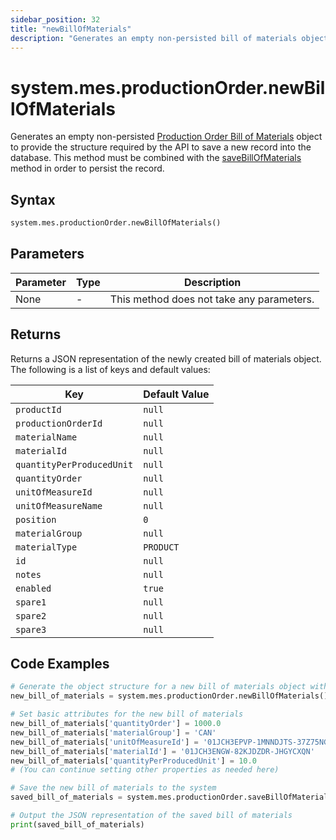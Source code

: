 ```yaml
---
sidebar_position: 32
title: "newBillOfMaterials"
description: "Generates an empty non-persisted bill of materials object to provide the structure to retrieve records from the database."
---
```


# system.mes.productionOrder.newBillOfMaterials

Generates an empty non-persisted [Production Order Bill of Materials](../../data-model/production-order-model/production-order-bill-of-material) object to provide the structure required by the API
to save a new record into the database. This method must be combined with the [saveBillOfMaterials](./save-bill-of-materials) method in order to persist the record.

## Syntax

```python
system.mes.productionOrder.newBillOfMaterials()
```

## Parameters

| Parameter | Type | Description                               |
| --------- | ---- | ----------------------------------------- |
| None      | -    | This method does not take any parameters. |

## Returns

Returns a JSON representation of the newly created bill of materials object. The following is a list of keys and default values:

| Key                       | Default Value |
| ------------------------- | ------------- |
| `productId`               | `null`        |
| `productionOrderId`       | `null`        |
| `materialName`            | `null`        |
| `materialId`              | `null`        |
| `quantityPerProducedUnit` | `null`        |
| `quantityOrder`           | `null`        |
| `unitOfMeasureId`         | `null`        |
| `unitOfMeasureName`       | `null`        |
| `position`                | `0`           |
| `materialGroup`           | `null`        |
| `materialType`            | `PRODUCT`     |
| `id`                      | `null`        |
| `notes`                   | `null`        |
| `enabled`                 | `true`        |
| `spare1`                  | `null`        |
| `spare2`                  | `null`        |
| `spare3`                  | `null`        |

## Code Examples

```python
# Generate the object structure for a new bill of materials object with no initial arguments
new_bill_of_materials = system.mes.productionOrder.newBillOfMaterials()

# Set basic attributes for the new bill of materials
new_bill_of_materials['quantityOrder'] = 1000.0
new_bill_of_materials['materialGroup'] = 'CAN'
new_bill_of_materials['unitOfMeasureId'] = '01JCH3EPVP-1MNNDJTS-37Z75NGB'
new_bill_of_materials['materialId'] = '01JCH3ENGW-82KJDZDR-JHGYCXQN'
new_bill_of_materials['quantityPerProducedUnit'] = 10.0
# (You can continue setting other properties as needed here)

# Save the new bill of materials to the system
saved_bill_of_materials = system.mes.productionOrder.saveBillOfMaterials(**new_bill_of_materials)

# Output the JSON representation of the saved bill of materials
print(saved_bill_of_materials)
```
